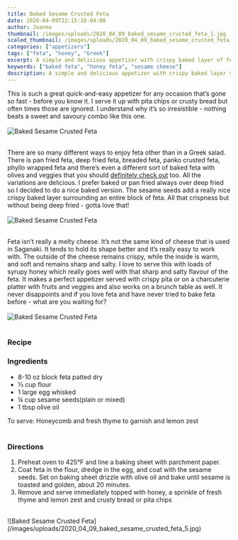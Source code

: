 ```yaml
---
title: Baked Sesame Crusted Feta
date: 2020-04-09T22:15:18-04:00
author: Joanne
thumbnail: /images/uploads/2020_04_09_baked_sesame_crusted_feta_1.jpg
scaled_thumbnail: /images/uploads/2020_04_09_baked_sesame_crusted_feta_0.jpg
categories: ["appetizers"]
tags: ["feta", "honey", "Greek"]
excerpt: A simple and delicious appetizer with crispy baked layer of feta drizzled with honey 
keywords: ["baked feta", "honey feta", "sesame cheese"]
description: A simple and delicious appetizer with crispy baked layer surrounding an entire block of feta and drizzled with honey
---
```


This is such a great quick-and-easy appetizer for any occasion that’s gone so fast - before you know it. I serve it up with pita chips or crusty bread but often times those are ignored. I understand why it’s so irresistible - nothing beats a sweet and savoury combo like this one. 
</br>
</br>
![Baked Sesame Crusted Feta](/images/uploads/2020_04_09_baked_sesame_crusted_feta_2.jpg)
</br>
</br>

There are so many different ways to enjoy feta other than in a Greek salad. There is pan fried feta, deep fried feta, breaded feta, panko crusted feta, phyllo wrapped feta and there’s even a different sort of baked feta with olives and veggies that you should [definitely check out](https://www.oliveandmango.com/spicy-baked-feta-bouyiourdi/) too. All the variations are delicious. I prefer baked or pan fried always over deep fried so I decided to do a nice baked version. The sesame seeds add a really nice crispy baked layer surrounding an entire block of feta. All that crispness but without being deep fried - gotta love that! 
</br>
</br>
![Baked Sesame Crusted Feta](/images/uploads/2020_04_09_baked_sesame_crusted_feta_3.jpg)
</br>
</br>

Feta isn’t really a melty cheese. It’s not the same kind of cheese that is used in Saganaki. It tends to hold its shape better and it’s really easy to work with. The outside of the cheese remains crispy, while the inside is warm, and soft and remains sharp and salty. I love to serve this with loads of syrupy honey which really goes well with that sharp and salty flavour of the feta. It makes a perfect appetizer served with crispy pita or on a charcuterie platter with fruits and veggies and also works on a brunch table as well. It never disappoints and if you love feta and have never tried to bake feta before - what are you waiting for?
</br>
</br>
![Baked Sesame Crusted Feta](/images/uploads/2020_04_09_baked_sesame_crusted_feta_4.jpg)
</br>
</br>

### Recipe
### Ingredients 

* <span itemprop="ingredients">8-10 oz block feta patted dry </span>
* <span itemprop="ingredients">&frac13; cup flour </span>
* <span itemprop="ingredients">1 large egg whisked</span>
* <span itemprop="ingredients">¼ cup sesame seeds(plain or mixed) </span>
* <span itemprop="ingredients">1 tbsp olive oil</span>

To serve: Honeycomb and fresh thyme to garnish and lemon zest 
</br>
</br>

### Directions

1. Preheat oven to 425°F and line a baking sheet with parchment paper. 
2. Coat feta in the flour, dredge in the egg, and coat with the sesame seeds. Set on baking sheet drizzle with olive oil and bake until sesame is toasted and golden, about 20 minutes. 
3. Remove and serve immediately topped with honey, a sprinkle of fresh thyme and lemon zest and crusty bread or pita chips 

</br>
![Baked Sesame Crusted Feta](/images/uploads/2020_04_09_baked_sesame_crusted_feta_5.jpg)